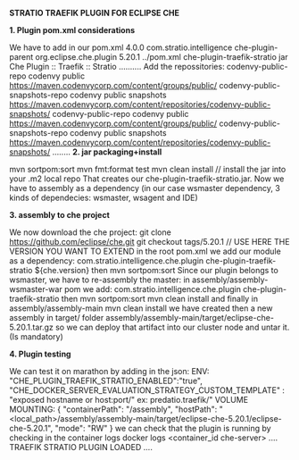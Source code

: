 **STRATIO TRAEFIK PLUGIN FOR ECLIPSE CHE**

**1. Plugin pom.xml considerations**

We have to add in our pom.xml
<project xmlns="http://maven.apache.org/POM/4.0.0" xmlns:xsi="http://www.w3.org/2001/XMLSchema-instance" xsi:schemaLocation="http://maven.apache.org/POM/4.0.0 http://maven.apache.org/maven-v4_0_0.xsd">
    <modelVersion>4.0.0</modelVersion>
    <parent>
       <groupId>com.stratio.intelligence</groupId>
        <artifactId>che-plugin-parent</artifactId>
        <groupId>org.eclipse.che.plugin</groupId>
        <version>5.20.1</version> <!-- USE HERE THE VERSION YOU WANT TO EXTEND -->
        <relativePath>../pom.xml</relativePath>
    </parent>
    <artifactId>che-plugin-traefik-stratio</artifactId>
    <packaging>jar</packaging>
    <name>Che Plugin :: Traefik :: Stratio</name>
    <dependencies>
        <dependency>
..........
Add the repossitories:
<repositories>
        <repository>
            <id>codenvy-public-repo</id>
            <name>codenvy public</name>
            <url>https://maven.codenvycorp.com/content/groups/public/</url>
        </repository>
        <repository>
            <id>codenvy-public-snapshots-repo</id>
            <name>codenvy public snapshots</name>
            <url>https://maven.codenvycorp.com/content/repositories/codenvy-public-snapshots/</url>
        </repository>
    </repositories>
    <pluginRepositories>
        <pluginRepository>
            <id>codenvy-public-repo</id>
            <name>codenvy public</name>
            <url>https://maven.codenvycorp.com/content/groups/public/</url>
        </pluginRepository>
        <pluginRepository>
            <id>codenvy-public-snapshots-repo</id>
            <name>codenvy public snapshots</name>
            <url>https://maven.codenvycorp.com/content/repositories/codenvy-public-snapshots/</url>
        </pluginRepository>
........
**2. jar packaging+install**

mvn sortpom:sort
mvn fmt:format test 
mvn clean install // install the jar into your .m2 local repo
That creates our che-plugin-traefik-stratio.jar. Now we have to assembly as a dependency (in our case wsmaster dependency, 3 kinds of dependecies: wsmaster, wsagent and IDE)

**3. assembly to che project**

We now download the che project:
git clone https://github.com/eclipse/che.git
git checkout tags/5.20.1 // USE HERE THE VERSION YOU WANT TO EXTEND
in the root pom.xml we add our module as a dependency:
 <dependency>
                <groupId>com.stratio.intelligence.che.plugin</groupId>
                <artifactId>che-plugin-traefik-stratio</artifactId>
               <version>${che.version}</version> 
         </dependency>
then 
mvn sortpom:sort
Since our plugin belongs to wsmaster, we have to re-assembly the master:
in assembly/assembly-wsmaster-war pom we add:
 <dependency>
            <groupId>com.stratio.intelligence.che.plugin</groupId>
            <artifactId>che-plugin-traefik-stratio</artifactId>
        </dependency>
then 
mvn sortpom:sort
mvn clean install
and finally in assembly/assembly-main
mvn clean install
we have created then a new assembly in target/ folder
assembly/assembly-main/target/eclipse-che-5.20.1.tar.gz
so we can deploy that artifact into our cluster node and untar it. (Is mandatory)

**4. Plugin testing**

We can test it on marathon by adding in the json:
ENV:
"CHE_PLUGIN_TRAEFIK_STRATIO_ENABLED":"true",
"CHE_DOCKER_SERVER_EVALUATION_STRATEGY_CUSTOM_TEMPLATE" : "exposed hostname or host:port/<serverName><machineName><workspaceId>"
ex:
predatio.traefik/<serverName><machineName><workspaceId>"
VOLUME MOUNTING:
{ "containerPath": "/assembly", "hostPath": "<local_path>/assembly/assembly-main/target/eclipse-che-5.20.1/eclipse-che-5.20.1", "mode": "RW" }
we can check that the plugin is running by checking in the container logs
docker logs <container_id che-server>
....
TRAEFIK STRATIO PLUGIN LOADED
....
